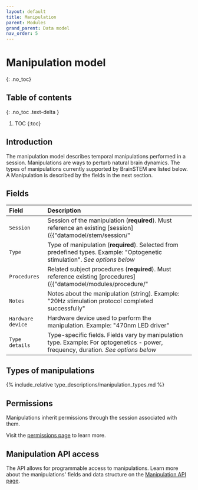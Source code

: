 ```yaml
---
layout: default
title: Manipulation
parent: Modules
grand_parent: Data model
nav_order: 5
---
```


# Manipulation model
{: .no_toc}

## Table of contents
{: .no_toc .text-delta }

1. TOC
{:toc}

## Introduction

The manipulation model describes temporal manipulations performed in a session. Manipulations are ways to perturb natural brain dynamics. The types of manipulations currently supported by BrainSTEM are listed below. A Manipulation is described by the fields in the next section.

## Fields

| Field | Description |
|:------|:------------|
| `Session` | Session of the manipulation (**required**). Must reference an existing [session]({{"datamodel/stem/session/"|absolute_url}}). Example: "Optogenetic stimulation session #2" |
| `Type` | Type of manipulation (**required**). Selected from predefined types. Example: "Optogenetic stimulation". *See options below* |
| `Procedures` | Related subject procedures (**required**). Must reference existing [procedures]({{"datamodel/modules/procedure/"|absolute_url}}). Example: "Optic fiber implant #B789" |
| `Notes` | Notes about the manipulation (string). Example: "20Hz stimulation protocol completed successfully" |
| `Hardware device` | Hardware device used to perform the manipulation. Example: "470nm LED driver" |
| `Type details` | Type-specific fields. Fields vary by manipulation type. Example: For optogenetics - power, frequency, duration. *See options below* |

## Types of manipulations

{% include_relative type_descriptions/manipulation_types.md %}


## Permissions

Manipulations inherit permissions through the session associated with them.

Visit the [permissions page]({{"datamodel/permissions/"|absolute_url}}) to learn more. 

## Manipulation API access

The API allows for programmable access to manipulations. Learn more about the manipulations' fields and data structure on the [Manipulation API page]({{"api/modules/manipulation/"|absolute_url}}).
